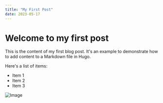 ```yaml
---
title: "My First Post"
date: 2023-05-17
---
```


# Welcome to my first post

This is the content of my first blog post. It's an example to demonstrate how to add content to a Markdown file in Hugo.

Here's a list of items:

- Item 1
- Item 2
- Item 3

![Image](/path/to/image.jpg)
